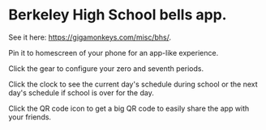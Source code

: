# Berkeley High School bells app.

See it here: https://gigamonkeys.com/misc/bhs/.

Pin it to homescreen of your phone for an app-like experience.

Click the gear to configure your zero and seventh periods.

Click the clock to see the current day's schedule during school or the next day's schedule if school is over for the day.

Click the QR code icon to get a big QR code to easily share the app with your friends.

